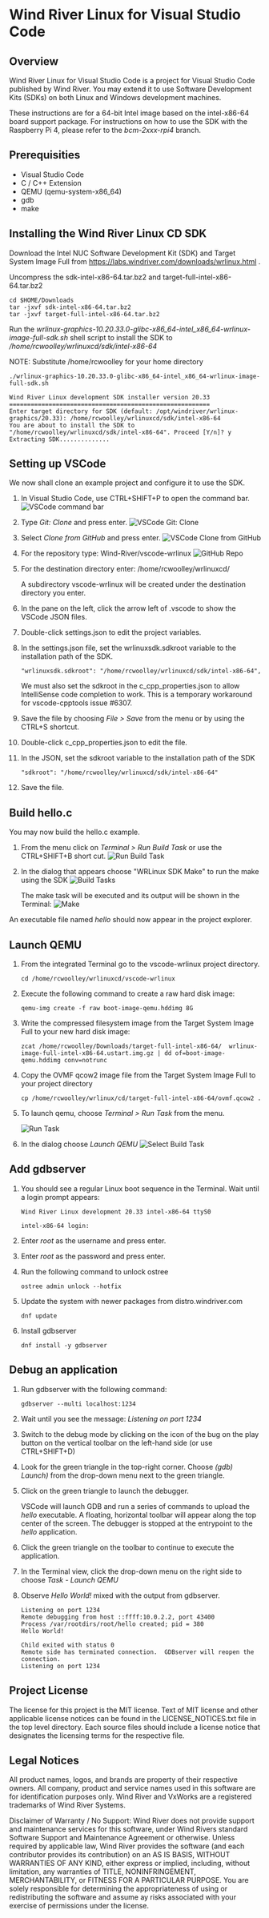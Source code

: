 # Wind River Linux for Visual Studio Code

## Overview

Wind River Linux for Visual Studio Code is a project for Visual Studio Code published by Wind River.  You may extend it to use Software Development Kits (SDKs) on both Linux and Windows development machines.

These instructions are for a 64-bit Intel image based on the intel-x86-64 board support package.  For instructions on how to use the SDK with the Raspberry Pi 4, please refer to the *bcm-2xxx-rpi4* branch.

## Prerequisities

* Visual Studio Code
* C / C++ Extension
* QEMU (qemu-system-x86_64)
* gdb
* make

## Installing the Wind River Linux CD SDK

Download the Intel NUC Software Development Kit (SDK) and Target System Image Full from https://labs.windriver.com/downloads/wrlinux.html .

Uncompress the sdk-intel-x86-64.tar.bz2 and target-full-intel-x86-64.tar.bz2
```
cd $HOME/Downloads
tar -jxvf sdk-intel-x86-64.tar.bz2
tar -jxvf target-full-intel-x86-64.tar.bz2
```

Run the *wrlinux-graphics-10.20.33.0-glibc-x86_64-intel_x86_64-wrlinux-image-full-sdk.sh* shell script to install the SDK to */home/rcwoolley/wrlinuxcd/sdk/intel-x86-64*

NOTE: Substitute /home/rcwoolley for your home directory

```
./wrlinux-graphics-10.20.33.0-glibc-x86_64-intel_x86_64-wrlinux-image-full-sdk.sh

Wind River Linux development SDK installer version 20.33
========================================================
Enter target directory for SDK (default: /opt/windriver/wrlinux-graphics/20.33): /home/rcwoolley/wrlinuxcd/sdk/intel-x86-64
You are about to install the SDK to "/home/rcwoolley/wrlinuxcd/sdk/intel-x86-64". Proceed [Y/n]? y
Extracting SDK..............
```

## Setting up VSCode

We now shall clone an example project and configure it to use the SDK.

1. In Visual Studio Code, use CTRL+SHIFT+P to open the command bar. 
![VSCode command bar](./resources/commandbar.png)

2. Type *Git: Clone* and press enter.
![VSCode Git: Clone](./resources/gitclone.png)

3. Select *Clone from GitHub* and press enter.
![VSCode Clone from GitHub](./resources/clonefromgithub.png)

4. For the repository type:
   Wind-River/vscode-wrlinux
   ![GitHub Repo](./resources/githubrepo.png)

5. For the destination directory enter: /home/rcwoolley/wrlinuxcd/

   A subdirectory vscode-wrlinux will be created under the destination directory you enter.

6. In the pane on the left, click the arrow left of .vscode to show the VSCode JSON files.

7. Double-click settings.json to edit the project variables.

8. In the settings.json file, set the wrlinuxsdk.sdkroot variable to the installation path of the SDK.

   ```
   "wrlinuxsdk.sdkroot": "/home/rcwoolley/wrlinuxcd/sdk/intel-x86-64",
   ```

   We must also set the sdkroot in the c_cpp_properties.json to allow IntelliSense code completion to work.   This is a temporary workaround for vscode-cpptools issue #6307.

9. Save the file by choosing *File > Save* from the menu or by using the CTRL+S shortcut.

10. Double-click c_cpp_properties.json to edit the file.

11. In the JSON, set the sdkroot variable to the installation path of the SDK

    ```
    "sdkroot": "/home/rcwoolley/wrlinuxcd/sdk/intel-x86-64"
    ```

12. Save the file.

## Build hello.c

You may now build the hello.c example.  

1. From the menu click on *Terminal > Run Build Task* or use the CTRL+SHIFT+B short cut.
![Run Build Task](./resources/runbuildtask.png)

2. In the dialog that appears choose "WRLinux SDK Make" to run the make using the SDK
![Build Tasks](./resources/buildtasks.png)

   The make task will be executed and its output will be shown in the Terminal:
   ![Make](./resources/make.png)

An executable file named *hello* should now appear in the project explorer.

## Launch QEMU

1. From the integrated Terminal go to the vscode-wrlinux project directory.
   ```
   cd /home/rcwoolley/wrlinuxcd/vscode-wrlinux
   ```

2. Execute the following command to create a raw hard disk image:

   ```
   qemu-img create -f raw boot-image-qemu.hddimg 8G
   ```
3. Write the compressed filesystem image from the Target System Image Full to your new hard disk image:
   ```
   zcat /home/rcwoolley/Downloads/target-full-intel-x86-64/  wrlinux-image-full-intel-x86-64.ustart.img.gz | dd of=boot-image-qemu.hddimg conv=notrunc
   ```
4. Copy the OVMF qcow2 image file from the Target System Image Full to your project directory 
   ```
   cp /home/rcwoolley/wrlinux/cd/target-full-intel-x86-64/ovmf.qcow2 .
   ```

5. To launch qemu, choose *Terminal > Run Task* from the menu.

   ![Run Task](./resources/runtask.png)

6. In the dialog choose *Launch QEMU*
   ![Select Build Task](./resources/selecttask.png)

## Add gdbserver

1. You should see a regular Linux boot sequence in the Terminal.  Wait until a login prompt appears:

   ```
   Wind River Linux development 20.33 intel-x86-64 ttyS0

   intel-x86-64 login:
   ```

2. Enter *root* as the username and press enter.

3. Enter *root* as the password and press enter.

4. Run the following command to unlock ostree
   ```
   ostree admin unlock --hotfix
   ```

5. Update the system with newer packages from distro.windriver.com
   ```
   dnf update
   ```

6. Install gdbserver
   ```
   dnf install -y gdbserver
   ```

## Debug an application

1. Run gdbserver with the following command:
   ```
   gdbserver --multi localhost:1234
   ```

2. Wait until you see the message: *Listening on port 1234*

3. Switch to the debug mode by clicking on the icon of the bug on the play button on the vertical toolbar on the left-hand side (or use CTRL+SHIFT+D)

4. Look for the green triangle in the top-right corner.  Choose *(gdb) Launch)* from the drop-down menu next to the green triangle.

5. Click on the green triangle to launch the debugger.

   VSCode will launch GDB and run a series of commands to upload the *hello* executable.  A floating, horizontal toolbar will appear along the top center of the screen.  The debugger is stopped at the entrypoint to the *hello* application.

6. Click the green triangle on the toolbar to continue to execute the application.

7. In the Terminal view, click the drop-down menu on the right side to choose *Task - Launch QEMU*

8. Observe *Hello World!* mixed with the output from gdbserver.
   ```
   Listening on port 1234
   Remote debugging from host ::ffff:10.0.2.2, port 43400
   Process /var/rootdirs/root/hello created; pid = 380
   Hello World!

   Child exited with status 0
   Remote side has terminated connection.  GDBserver will reopen the connection.
   Listening on port 1234
   ```

## Project License

The license for this project is the MIT license. Text of MIT license and other applicable license notices can be found in the LICENSE_NOTICES.txt file in the top level directory. Each source files should include a license notice that designates the licensing terms for the respective file. 

## Legal Notices

All product names, logos, and brands are property of their respective owners. All company, product and service names used in this software are for identification purposes only. Wind River and VxWorks are a registered trademarks of Wind River Systems.

Disclaimer of Warranty / No Support: Wind River does not provide support and maintenance services for this software, under Wind Rivers standard Software Support and Maintenance Agreement or otherwise. Unless required by applicable law, Wind River provides the software (and each contributor provides its contribution) on an AS IS BASIS, WITHOUT WARRANTIES OF ANY KIND, either express or implied, including, without limitation, any warranties of TITLE, NONINFRINGEMENT, MERCHANTABILITY, or FITNESS FOR A PARTICULAR PURPOSE. You are solely responsible for determining the appropriateness of using or redistributing the software and assume ay risks associated with your exercise of permissions under the license.
